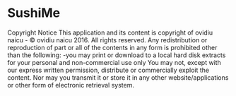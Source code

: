 # SushiMe
Copyright Notice
This application and its content is copyright of ovidiu naicu - © ovidiu naicu 2016. All rights reserved.
Any redistribution or reproduction of part or all of the contents in any form is prohibited other than the following:
-you may print or download to a local hard disk extracts for your personal and non-commercial use only
You may not, except with our express written permission, distribute or commercially exploit the content. Nor may you transmit it or store it in any other website/applications or other form of electronic retrieval system.
